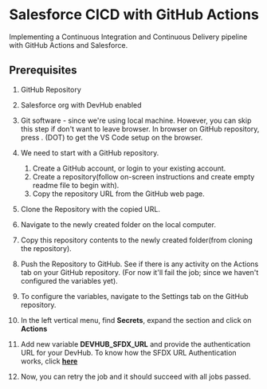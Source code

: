 # Salesforce CICD with GitHub Actions

Implementing a Continuous Integration and Continuous Delivery pipeline with GitHub Actions and Salesforce.

## Prerequisites
1. GitHub Repository
2. Salesforce org with DevHub enabled
3. Git software - since we're using local machine. However, you can skip this step if don't want to leave browser. In browser on GitHub repository, press . (DOT) to get the VS Code setup on the browser.

1. We need to start with a GitHub repository.
    1. Create a GitHub account, or login to your existing account.
    2. Create a repository(follow on-screen instructions and create empty readme file to begin with).
    3. Copy the repository URL from the GitHub web page.
2. Clone the Repository with the copied URL.
3. Navigate to the newly created folder on the local computer.
4. Copy this repository contents to the newly created folder(from cloning the repository).
5. Push the Repository to GitHub. See if there is any activity on the Actions tab on your GitHub repository. (For now it'll fail the job; since we haven't configured the variables yet).
6. To configure the variables, navigate to the Settings tab on the GitHub repository.
7. In the left vertical menu, find **Secrets**, expand the section and click on **Actions**
8. Add new variable  **DEVHUB_SFDX_URL** and provide the authentication URL for your DevHub. To know how the SFDX URL Authentication works, click **[here](https://developer.salesforce.com/docs/atlas.en-us.sfdx_cli_reference.meta/sfdx_cli_reference/cli_reference_auth_sfdxurl.htm#cli_reference_auth_sfdxurl_store)**
9. Now, you can retry the job and it should succeed with all jobs passed. 

